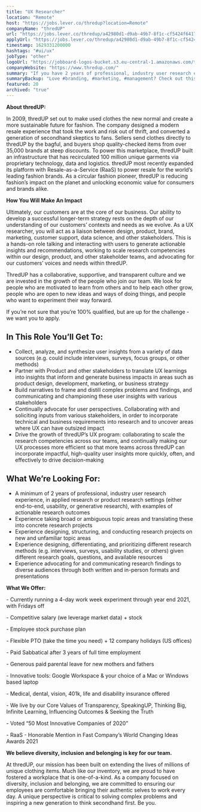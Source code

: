 ```yaml
---
title: "UX Researcher"
location: "Remote"
host: "https://jobs.lever.co/thredup?location=Remote"
companyName: "thredUP"
url: "https://jobs.lever.co/thredup/a42980d1-d9ab-49b7-8f1c-cf5424f64174"
applyUrl: "https://jobs.lever.co/thredup/a42980d1-d9ab-49b7-8f1c-cf5424f64174/apply"
timestamp: 1629331200000
hashtags: "#ui/ux"
jobType: "other"
logoUrl: "https://jobboard-logos-bucket.s3.eu-central-1.amazonaws.com/thredup"
companyWebsite: "https://www.thredup.com/"
summary: "If you have 2 years of professional, industry user research experience, in applied research or product research settings, ThredUP is looking for someone with your skillset."
summaryBackup: "Love #branding, #marketing, #management? Check out this job post!"
featured: 20
archived: "true"
---
```


**About thredUP:**

In 2009, thredUP set out to make used clothes the new normal and create a more sustainable future for fashion. The company designed a modern resale experience that took the work and risk out of thrift, and converted a generation of secondhand skeptics to fans. Sellers send clothes directly to thredUP by the bagful, and buyers shop quality-checked items from over 35,000 brands at steep discounts. To power this marketplace, thredUP built an infrastructure that has recirculated 100 million unique garments via proprietary technology, data and logistics. thredUP most recently expanded its platform with Resale-as-a-Service (RaaS) to power resale for the world’s leading fashion brands. As a circular fashion pioneer, thredUP is reducing fashion’s impact on the planet and unlocking economic value for consumers and brands alike.

**How You Will Make An Impact**

Ultimately, our customers are at the core of our business. Our ability to develop a successful longer-term strategy rests on the depth of our understanding of our customers’ contexts and needs as we evolve. As a UX researcher, you will act as a liaison between design, product, brand, marketing, customer support, data science, and other stakeholders. This is a hands-on role talking and interacting with users to generate actionable insights and recommendations, working to scale research competencies within our design, product, and other stakeholder teams, and advocating for our customers’ voices and needs within thredUP. 

ThredUP has a collaborative, supportive, and transparent culture and we are invested in the growth of the people who join our team. We look for people who are motivated to learn from others and to help each other grow, people who are open to new ideas and ways of doing things, and people who want to experiment their way forward. 

If you’re not sure that you’re 100% qualified, but are up for the challenge - we want you to apply.

## In This Role You’ll Get To:

*   Collect, analyze, and synthesize user insights from a variety of data sources (e.g. could include interviews, surveys, focus groups, or other methods)
*   Partner with Product and other stakeholders to translate UX learnings into insights that inform and generate business impacts in areas such as product design, development, marketing, or business strategy
*   Build narratives to frame and distill complex problems and findings, and communicating and championing these user insights with various stakeholders
*   Continually advocate for user perspectives. Collaborating with and soliciting inputs from various stakeholders, in order to incorporate technical and business requirements into research and to uncover areas where UX can have outsized impact
*   Drive the growth of thredUP’s UX program: collaborating to scale the research competencies across our teams, and continually making our UX processes more efficient so that more teams across thredUP can incorporate impactful, high-quality user insights more quickly, often, and effectively to drive decision-making

## What We’re Looking For:

*   A minimum of 2 years of professional, industry user research experience, in applied research or product research settings (either end-to-end, usability, or generative research), with examples of actionable research outcomes
*   Experience taking broad or ambiguous topic areas and translating these into concrete research projects
*   Experience designing, structuring, and conducting research projects on new and unfamiliar topic areas
*   Experience designing, differentiating, and prioritizing different research methods (e.g. interviews, surveys, usability studies, or others) given different research goals, questions, and available resources
*   Experience advocating for and communicating research findings to diverse audiences through both written and in-person formats and presentations

**What We Offer:**

\- Currently running a 4-day work week experiment through year end 2021, with Fridays off

\- Competitive salary (we leverage market data) + stock

\- Employee stock purchase plan

\- Flexible PTO (take the time you need) + 12 company holidays (US offices)

\- Paid Sabbatical after 3 years of full time employment 

\- Generous paid parental leave for new mothers and fathers 

\- Innovative tools: Google Workspace & your choice of a Mac or Windows based laptop

\- Medical, dental, vision, 401k, life and disability insurance offered

\- We live by our Core Values of Transparency, SpeakingUP, Thinking Big, Infinite Learning, Influencing Outcomes & Seeking the Truth 

\- Voted “50 Most Innovative Companies of 2020”

\- RaaS - Honorable Mention in Fast Company’s World Changing Ideas Awards 2021

**We believe diversity, inclusion and belonging is key for our team.**

At thredUP, our mission has been built on extending the lives of millions of unique clothing items. Much like our inventory, we are proud to have fostered a workplace that is one-of-a-kind. As a company focused on diversity, inclusion and belonging, we are committed to ensuring our employees are comfortable bringing their authentic selves to work every day. A unique perspective is critical to solving complex problems and inspiring a new generation to think secondhand first. Be you.
